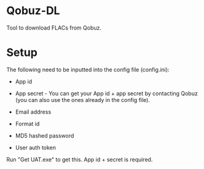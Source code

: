 # Qobuz-DL
Tool to download FLACs from Qobuz.

# Setup
The following need to be inputted into the config file (config.ini):
- App id
- App secret - You can get your App id + app secret by contacting Qobuz (you can also use the ones already in the config file).


- Email address
- Format id
- MD5 hashed password
- User auth token

Run "Get UAT.exe" to get this. App id + secret is required.
